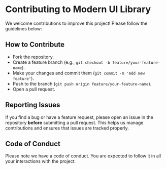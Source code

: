 # Contributing to Modern UI Library

We welcome contributions to improve this project! Please follow the guidelines below:

## How to Contribute
- Fork the repository.
- Create a feature branch (e.g., `git checkout -b feature/your-feature-name`).
- Make your changes and commit them (`git commit -m 'Add new feature'`).
- Push to the branch (`git push origin feature/your-feature-name`).
- Open a pull request.

## Reporting Issues
If you find a bug or have a feature request, please open an issue in the repository **before** submitting a pull request. This helps us manage contributions and ensures that issues are tracked properly.

## Code of Conduct
Please note we have a code of conduct. You are expected to follow it in all your interactions with the project.